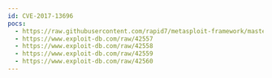 ```yaml
---
id: CVE-2017-13696
pocs:
  - https://raw.githubusercontent.com/rapid7/metasploit-framework/master/modules/exploits/windows/http/dup_scout_enterprise_login_bof.rb
  - https://www.exploit-db.com/raw/42557
  - https://www.exploit-db.com/raw/42558
  - https://www.exploit-db.com/raw/42559
  - https://www.exploit-db.com/raw/42560
---
```

